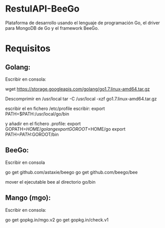 # RestulAPI-BeeGo

Plataforma de desarrollo usando el lenguaje de programación Go, el driver para MongoDB de Go y el framework BeeGo.

# Requisitos

## Golang:
Escribir en consola:

wget https://storage.googleapis.com/golang/go1.7.linux-amd64.tar.gz

Descomprimir en /usr/local
tar -C /usr/local -xzf go1.7.linux-amd64.tar.gz

escribir el en fichero /etc/profile escribir:
  export PATH=$PATH:/usr/local/go/bin
  
y añadir en el fichero .profile:
  export GOPATH=$HOME/golang
  export GOROOT=$HOME/go
  export PATH=$PATH:$GOROOT/bin

## BeeGo:
Escribir en consola

go get github.com/astaxie/beego
go get github.com/beego/bee

mover el ejecutable bee al directorio go/bin

## Mango (mgo):
Escribir en consola:

go get gopkg.in/mgo.v2
go get gopkg.in/check.v1
